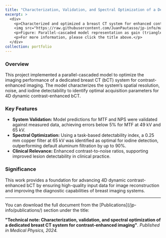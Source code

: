 ```yaml
---
title: "Characterization, Validation, and Spectral Optimization of a Dedicated Breast CT System"
excerpt: >
  <div>
    <p>Characterized and optimized a breast CT system for enhanced contrast imaging, achieving improved detectability and validated performance for clinical applications. Using a task-based detectability index, a 0.25 mm copper filter at 65 kV was identified as optimal for iodine detection, outperforming default aluminum filtration by up to 90%.</p>
    <img src="https://raw.githubusercontent.com/JuanPautasso/jp-info/master/images/image_pcm.png" alt="PCM image" style="max-width: 100%; height: auto;" />
    <p>Figure: Parallel-cascaded model representation as gain (triangles in green) and spreading (squares in red) stages.</p>
    <p>For more information, please click the title above.</p>
  </div>
collection: portfolio
---
```


### Overview
This project implemented a parallel-cascaded model to optimize the imaging performance of a dedicated breast CT (bCT) system for contrast-enhanced imaging. The model characterizes the system’s spatial resolution, noise, and iodine detectability to identify optimal acquisition parameters for 4D dynamic contrast-enhanced bCT.

### Key Features
- **System Validation:** Model predictions for MTF and NPS were validated against measured data, achieving errors below 5% for MTF at 49 kV and 65 kV.
- **Spectral Optimization:** Using a task-based detectability index, a 0.25 mm copper filter at 65 kV was identified as optimal for iodine detection, outperforming default aluminum filtration by up to 90%.
- **Clinical Relevance:** Enhanced contrast-to-noise ratios, supporting improved lesion detectability in clinical practice.

### Significance
This work provides a foundation for advancing 4D dynamic contrast-enhanced bCT by ensuring high-quality input data for image reconstruction and improving the diagnostic capabilities of breast imaging systems.

---

<p>You can download the full document from the [Publications](/jp-info/publications/) section under the title:</p>
<p><strong>"Technical note: Characterization, validation, and spectral optimization of a dedicated breast CT system for contrast-enhanced imaging"</strong>. <em>Published in Medical Physics, 2024.</em></p>
